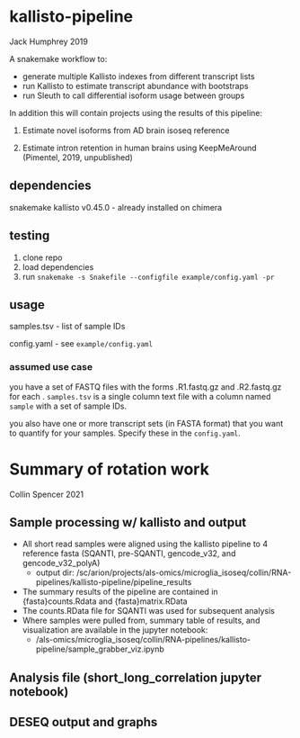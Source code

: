 # kallisto-pipeline

Jack Humphrey 2019

A snakemake workflow to:

* generate multiple Kallisto indexes from different transcript lists
*  run Kallisto to estimate transcript abundance with bootstraps
* run Sleuth to call differential isoform usage between groups

In addition this will contain projects using the results of this pipeline:

1. Estimate novel isoforms from AD brain isoseq reference

2. Estimate intron retention in human brains using KeepMeAround (Pimentel, 2019, unpublished)


## dependencies

snakemake
kallisto v0.45.0 - already installed on chimera

## testing

1. clone repo
2. load dependencies
3. run `snakemake -s Snakefile --configfile example/config.yaml -pr`

## usage

samples.tsv - list of sample IDs

config.yaml - see `example/config.yaml`

### assumed use case
you have a set of FASTQ files with the forms <sample>.R1.fastq.gz and <sample>.R2.fastq.gz for each <sample>. `samples.tsv` is a single column text file with a column named `sample` with a set of sample IDs.

you also have one or more transcript sets (in FASTA format) that you want to quantify for your samples. Specify these in the `config.yaml`.

# Summary of rotation work 

Collin Spencer 2021

## Sample processing w/ kallisto and output
- All short read samples were aligned using the kallisto pipeline to 4 reference fasta (SQANTI, pre-SQANTI, gencode_v32, and gencode_v32_polyA) 
  - output dir: /sc/arion/projects/als-omics/microglia_isoseq/collin/RNA-pipelines/kallisto-pipeline/pipeline_results
- The summary results of the pipeline are contained in {fasta}counts.Rdata and {fasta}matrix.RData
- The counts.RData file for SQANTI was used for subsequent analysis
- Where samples were pulled from, summary table of results, and visualization are available in the jupyter notebook:
  - /als-omics/microglia_isoseq/collin/RNA-pipelines/kallisto-pipeline/sample_grabber_viz.ipynb


## Analysis file (short_long_correlation jupyter notebook)

## DESEQ output and graphs



